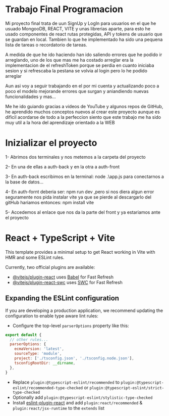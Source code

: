 # Trabajo Final Programacion
Mi proyecto final trata de uun SignUp y LogIn para usuarios en el que he usuado MongooDB, REACT, VITE y unas librerias aparte, para esto he usado componentes de react rutas protegidas, API y tokens de usuario que se guardan en local. Tambien lo que he implementado ha sido una pequena lista de tareas o recordatorio de tareas. 

A medida de que he ido haciendo han ido saliendo errores que he podido ir arreglando, uno de los que mas me ha costado arreglar era la implementacion de el refreshToken porque se perdia en cuanto iniciaba sesion y si refrescaba la pestana se volvia al login pero lo he podido arreglar

Aun asi voy a seguir trabajando en el por mi cuenta y actualizando poco a poco el modelo mejorande errores que surgan y aniandiendo nuevas funcionalidades y mas...

Me he ido guiando gracias a videos de YouTube y algunos repos de GitHub, he aprendido muchos conceptos nuevos al crear este proyecto aunque es dificil acordarse de todo a la perfeccion siento que este trabajo me ha sido muy util a la hora del aprendizaje orientado a la WEB

# Inizializar el proyecto

1- Abrimos dos terminales y nos metemos a la carpeta del proyecto

2- En una de ellas a auth-back y en la otra a auth-front

3- En auth-back escribimos en la terminal: node .\app.js para conectarnos a la base de datos...

4- En auth-fornt deberia ser: npm run dev ,pero si nos diera algun error seguramente nos pida instalar vite ya que se pierde al descargarlo del gitHub hariamos entonces: npm install vite

5- Accedemos al enlace que nos da la parte del front y ya estariamos ante el proyecto


# React + TypeScript + Vite

This template provides a minimal setup to get React working in Vite with HMR and some ESLint rules.

Currently, two official plugins are available:

- [@vitejs/plugin-react](https://github.com/vitejs/vite-plugin-react/blob/main/packages/plugin-react/README.md) uses [Babel](https://babeljs.io/) for Fast Refresh
- [@vitejs/plugin-react-swc](https://github.com/vitejs/vite-plugin-react-swc) uses [SWC](https://swc.rs/) for Fast Refresh

## Expanding the ESLint configuration

If you are developing a production application, we recommend updating the configuration to enable type aware lint rules:

- Configure the top-level `parserOptions` property like this:

```js
export default {
  // other rules...
  parserOptions: {
    ecmaVersion: 'latest',
    sourceType: 'module',
    project: ['./tsconfig.json', './tsconfig.node.json'],
    tsconfigRootDir: __dirname,
  },
}
```

- Replace `plugin:@typescript-eslint/recommended` to `plugin:@typescript-eslint/recommended-type-checked` or `plugin:@typescript-eslint/strict-type-checked`
- Optionally add `plugin:@typescript-eslint/stylistic-type-checked`
- Install [eslint-plugin-react](https://github.com/jsx-eslint/eslint-plugin-react) and add `plugin:react/recommended` & `plugin:react/jsx-runtime` to the `extends` list

